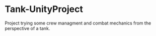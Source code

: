 # Tank-UnityProject
Project trying some crew managment and combat mechanics from the perspective of a tank.
